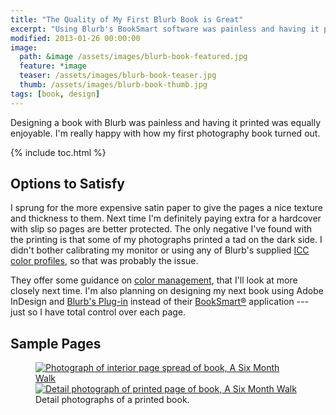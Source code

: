 ```yaml
---
title: "The Quality of My First Blurb Book is Great"
excerpt: "Using Blurb's BookSmart software was painless and having it printed was equally enjoyable."
modified: 2013-01-26 00:00:00
image: 
  path: &image /assets/images/blurb-book-featured.jpg
  feature: *image
  teaser: /assets/images/blurb-book-teaser.jpg
  thumb: /assets/images/blurb-book-thumb.jpg
tags: [book, design]
---
```


Designing a book with Blurb was painless and having it printed was equally enjoyable. I'm really happy with how my first photography book turned out.

{% include toc.html %}

## Options to Satisfy

I sprung for the more expensive satin paper to give the pages a nice texture and thickness to them. Next time I'm definitely paying extra for a hardcover with slip so pages are better protected. The only negative I've found with the printing is that some of my photographs printed a tad on the dark side. I didn't bother calibrating my monitor or using any of Blurb's supplied [ICC color profiles](http://www.blurb.com/downloads/Blurb_ICC_Profile.icc), so that was probably the issue.

They offer some guidance on [color management](http://www.blurb.com/color-management), that I'll look at more closely next time. I'm also planning on designing my next book using Adobe InDesign and [Blurb's Plug-in](http://www.blurb.com/indesign-plugin) instead of their [BookSmart®](http://www.blurb.com/booksmart) application --- just so I have total control over each page.

## Sample Pages

<figure class="half">
	<a href="{{ site.url }}/assets/images/six-month-walk-interior-1-1024.jpg" title="Photograph of interior page spread of book, A Six Month Walk"><img src="{{ site.url }}/assets/images/six-month-walk-interior-1-320.jpg" alt="Photograph of interior page spread of book, A Six Month Walk" /></a>
	<a href="{{ site.url }}/assets/images/six-month-walk-detail-print-1024.jpg" title="Detail photograph of printed page of book, A Six Month Walk"><img src="{{ site.url }}/assets/images/six-month-walk-detail-print-320.jpg" alt="Detail photograph of printed page of book, A Six Month Walk" /></a>
	<figcaption>Detail photographs of a printed book.</figcaption>
</figure>
